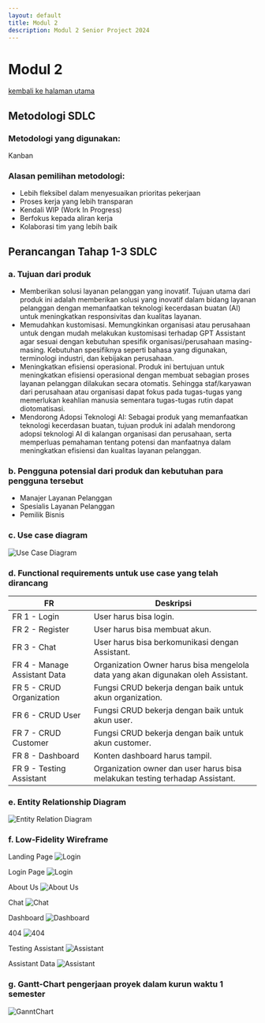```yaml
---
layout: default
title: Modul 2
description: Modul 2 Senior Project 2024
---
```


# **Modul 2**
[kembali ke halaman utama](./)

## **Metodologi SDLC**

### **Metodologi yang digunakan:**
Kanban

### **Alasan pemilihan metodologi:**
- Lebih fleksibel dalam menyesuaikan prioritas pekerjaan
- Proses kerja yang lebih transparan
- Kendali WIP (Work In Progress)
- Berfokus kepada aliran kerja 
- Kolaborasi tim yang lebih baik

## **Perancangan Tahap 1-3 SDLC**

### **a. Tujuan dari produk**
- Memberikan solusi layanan pelanggan yang inovatif. Tujuan utama dari produk ini adalah memberikan solusi yang inovatif dalam bidang layanan pelanggan dengan memanfaatkan teknologi kecerdasan buatan (AI) untuk meningkatkan responsivitas dan kualitas layanan.
- Memudahkan kustomisasi. Memungkinkan organisasi atau perusahaan untuk dengan mudah melakukan kustomisasi terhadap GPT Assistant agar sesuai dengan kebutuhan spesifik organisasi/perusahaan masing-masing. Kebutuhan spesifiknya seperti bahasa yang digunakan, terminologi industri, dan kebijakan perusahaan.
- Meningkatkan efisiensi operasional. Produk ini bertujuan untuk meningkatkan efisiensi operasional dengan membuat sebagian proses layanan pelanggan dilakukan secara otomatis. Sehingga staf/karyawan dari perusahaan atau organisasi dapat fokus pada tugas-tugas yang memerlukan keahlian manusia sementara tugas-tugas rutin dapat diotomatisasi.
- Mendorong Adopsi Teknologi AI: Sebagai produk yang memanfaatkan teknologi kecerdasan buatan, tujuan produk ini adalah mendorong adopsi teknologi AI di kalangan organisasi dan perusahaan, serta memperluas pemahaman tentang potensi dan manfaatnya dalam meningkatkan efisiensi dan kualitas layanan pelanggan.

### **b. Pengguna potensial dari produk dan kebutuhan para pengguna tersebut**
- Manajer Layanan Pelanggan
- Spesialis Layanan Pelanggan
- Pemilik Bisnis

### **c. Use case diagram**
![Use Case Diagram](https://github.com/ahmadzaki2975/CustomerServiceSentinel/assets/91113046/f2e82445-ada3-4432-aa4f-de6cdfc67e7d)

### **d. Functional requirements untuk use case yang telah dirancang**
| FR | Deskripsi |
|-|-|
| FR 1 - Login | User harus bisa login. |
| FR 2 - Register | User harus bisa membuat akun. |
| FR 3 - Chat | User harus bisa berkomunikasi dengan Assistant. |
| FR 4 - Manage Assistant Data | Organization Owner harus bisa mengelola data yang akan digunakan oleh Assistant. |
| FR 5 - CRUD Organization | Fungsi CRUD bekerja dengan baik untuk akun organization. |
| FR 6 - CRUD User | Fungsi CRUD bekerja dengan baik untuk akun user. |
| FR 7 - CRUD Customer | Fungsi CRUD bekerja dengan baik untuk akun customer. |
| FR 8 - Dashboard | Konten dashboard harus tampil. |
| FR 9 - Testing Assistant | Organization owner dan user harus bisa melakukan testing terhadap Assistant. |

### **e. Entity Relationship Diagram**
![Entity Relation Diagram](https://github.com/ahmadzaki2975/CustomerServiceSentinel/assets/91113046/c43e779a-5378-4e3f-a534-9a4656c0e6cc)

### **f. Low-Fidelity Wireframe**
Landing Page
![Login](https://github.com/ahmadzaki2975/CustomerServiceSentinel/assets/91113046/af878942-1eac-40ee-89ba-4263a59faa4d)

Login Page
![Login](https://github.com/ahmadzaki2975/CustomerServiceSentinel/assets/91113046/af878942-1eac-40ee-89ba-4263a59faa4d)

About Us
![About Us](https://github.com/ahmadzaki2975/CustomerServiceSentinel/assets/91113046/a237f745-b4c7-4338-9571-42c1550d3b5d)

Chat
![Chat](https://github.com/ahmadzaki2975/CustomerServiceSentinel/assets/91113046/6b38b5b6-93a8-459c-afd4-a3cce9223667)

Dashboard
![Dashboard](https://github.com/ahmadzaki2975/CustomerServiceSentinel/assets/91113046/c3bbe45d-50e5-4ed0-bf89-133bd45ac6f5)

404
![404](https://github.com/ahmadzaki2975/CustomerServiceSentinel/assets/91113046/784d851a-073e-417d-9211-adb04c926210)

Testing Assistant
![Assistant](https://github.com/ahmadzaki2975/CustomerServiceSentinel/assets/91113046/64c2336f-1c15-4c70-893a-b40a18102116)

Assistant Data
![Assistant](https://github.com/ahmadzaki2975/CustomerServiceSentinel/assets/91113046/64c2336f-1c15-4c70-893a-b40a18102116)

### **g. Gantt-Chart pengerjaan proyek dalam kurun waktu 1 semester**
![GanntChart](https://github.com/ahmadzaki2975/CustomerServiceSentinel/assets/91113046/343d8571-44b6-4e9d-8358-ac527378e41d)